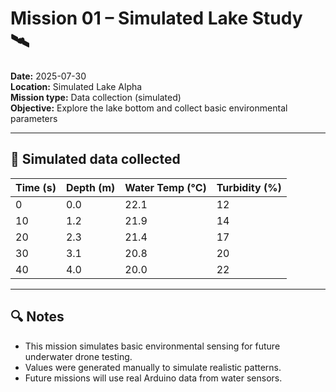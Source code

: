 # Mission 01 – Simulated Lake Study 🛰️

**Date:** 2025-07-30  
**Location:** Simulated Lake Alpha  
**Mission type:** Data collection (simulated)  
**Objective:** Explore the lake bottom and collect basic environmental parameters

---

## 📡 Simulated data collected

| Time (s) | Depth (m) | Water Temp (°C) | Turbidity (%) |
|----------|-----------|------------------|----------------|
| 0        | 0.0       | 22.1             | 12             |
| 10       | 1.2       | 21.9             | 14             |
| 20       | 2.3       | 21.4             | 17             |
| 30       | 3.1       | 20.8             | 20             |
| 40       | 4.0       | 20.0             | 22             |

---

## 🔍 Notes

- This mission simulates basic environmental sensing for future underwater drone testing.
- Values were generated manually to simulate realistic patterns.
- Future missions will use real Arduino data from water sensors.
